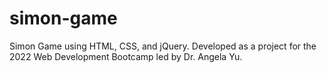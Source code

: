 # simon-game
Simon Game using HTML, CSS, and jQuery.
Developed as a project for the 2022 Web Development Bootcamp led by Dr. Angela Yu.
